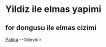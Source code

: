 # Yildiz ile elmas yapimi
## for dongusu ile elmas cizimi
    
[Patika](https://www.patika.dev/tr) --Odevidir
